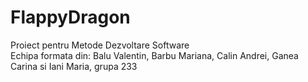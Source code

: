 # FlappyDragon
Proiect pentru Metode Dezvoltare Software
<br/>
Echipa formata din: Balu Valentin, Barbu Mariana, Calin Andrei, Ganea Carina si Iani Maria, grupa 233
